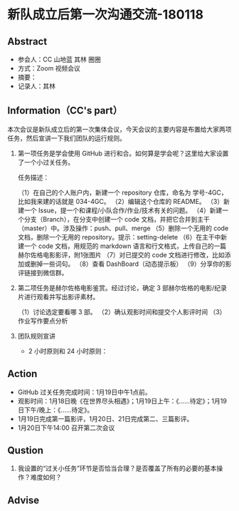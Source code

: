 # 新队成立后第一次沟通交流-180118
## Abstract
- 参会人：CC 山地蓝 其林 圈圈
- 方式：Zoom 视频会议
- 摘要：
- 记录人：其林

## Information（CC's part）

本次会议是新队成立后的第一次集体会议，今天会议的主要内容是布置给大家两项任务，然后宣讲一下我们团队的运行规则。

1. 第一项任务是学会使用 GitHub 进行和合。如何算是学会呢？这里给大家设置了一个小过关任务。

    任务描述：

    （1）在自己的个人账户内，新建一个 repository 仓库，命名为 学号-4GC，比如我来建的话就是 034-4GC。
    （2）编辑这个仓库的 README。
    （3）新建一个 Issue，提一个和课程/小队合作/作业/技术有关的问题。
    （4）新建一个分支（Branch），在分支中创建一个 code 文档，并把它合并到主干（master）中。涉及操作：push、pull、merge
    （5）删除一个无用的 code 文档，删除一个无用的 repository。提示：setting-delete
    （6）在主干中新建一个 code 文档，用规范的 markdown 语言和行文格式，上传自己的一篇赫尔佐格电影影评，附1张图片
    （7）对已提交的 code 文档进行修改，比如添加或删掉一些词句。
    （8）查看 DashBoard（动态提示板）
    （9）分享你的影评链接到微信群。
    
2. 第二项任务是赫尔佐格电影鉴赏。经过讨论，确定 3 部赫尔佐格的电影/纪录片进行观看并写出影评素材。

    （1）讨论选定要看哪 3 部。
    （2）确认观影时间和提交个人影评时间
    （3）作业写作要点分析

3. 团队规则宣讲

    - 2 小时原则和 24 小时原则：

## Action

- GitHub 过关任务完成时间：1月19日中午1点前。
- 观影时间：1月18日晚《在世界尽头相遇》；1月19日上午：《……待定》；1月19日下午/晚上：《……待定》。
- 1月19日完成第一篇影评，1月20日、21日完成第二、三篇影评。
- 1月20日下午14:00 召开第二次会议


## Qustion

1. 我设置的“过关小任务”环节是否恰当合理？是否覆盖了所有的必要的基本操作？难度如何？

## Advise
